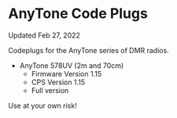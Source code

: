 # AnyTone Code Plugs

Updated Feb 27, 2022

Codeplugs for the AnyTone series of DMR radios.

* AnyTone 578UV (2m and 70cm)
  * Firmware Version 1.15
  * CPS Version 1.15
  * Full version


Use at your own risk!
